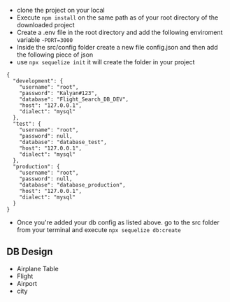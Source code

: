 - clone the project on your local
- Execute `npm install` on the same path as of your root directory of the downloaded project
- Create a .env file in the root directory and add the following enviroment variable -`PORT=3000`
- Inside the src/config folder create a new file config.json and then add the following piece of json
- use `npx sequelize init` it will create the folder in your project
```
{
  "development": {
    "username": "root",
    "password": "Kalyan#123",
    "database": "Flight_Search_DB_DEV",
    "host": "127.0.0.1",
    "dialect": "mysql"
  },
  "test": {
    "username": "root",
    "password": null,
    "database": "database_test",
    "host": "127.0.0.1",
    "dialect": "mysql"
  },
  "production": {
    "username": "root",
    "password": null,
    "database": "database_production",
    "host": "127.0.0.1",
    "dialect": "mysql"
  }
}
```
- Once you're added your db config as listed above. go to the src folder from your terminal and execute `npx sequelize db:create`

## DB Design
   - Airplane Table
   -  Flight
   - Airport
   - city


